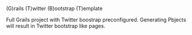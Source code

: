 (G)rails (T)witter (B)ootstrap (T)emplate

Full Grails project with Twitter boostrap preconfigured.
Generating Pbjects will result in Twitter bootstrap like pages.